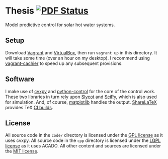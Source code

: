 # Thesis [![PDF Status](https://www.sharelatex.com/github/repos/eightyeight/thesis/builds/latest/badge.svg)](https://www.sharelatex.com/github/repos/eightyeight/thesis/builds/latest/output.pdf)

Model predictive control for solar hot water systems.

## Setup

Download [Vagrant][] and [VirtualBox][], then run `vagrant up` in this directory.
It will take some time (over an hour on my desktop).
I recommend using [vagrant-cachier][] to speed up any subsequent provisions.

[Vagrant]: http://vagrantup.com
[VirtualBox]: https://www.virtualbox.org/
[vagrant-cachier]: https://github.com/fgrehm/vagrant-cachier

## Software

I make use of [cvxpy][] and [python-control][] for the core of the control work.
These two libraries in turn rely upon [Slycot][] and [SciPy][], which is also used for simulation.
And, of course, [matplotlib][] handles the output.
[ShareLaTeX][] provides TeX [CI builds][].

[cvxpy]: https://github.com/cvxgrp/cvxpy
[python-control]: http://www.cds.caltech.edu/~murray/wiki/Control_Systems_Library_for_Python
[Slycot]: https://github.com/avventi/Slycot
[SciPy]: http://www.scipy.org/
[matplotlib]: http://matplotlib.org/
[ShareLaTeX]: https://www.sharelatex.com
[CI builds]: https://www.sharelatex.com/github/repos/eightyeight/thesis

## License

All source code in the `code/` directory is licensed under the [GPL license][] as it uses cvxpy.
All source code in the `cpp` directory is licensed under the [LGPL license][] as it uses ACADO.
All other content and sources are licensed under the [MIT license][].

[GPL license]: code/LICENSE
[LGPL license]: cpp/LICENSE
[MIT license]: report/LICENSE
